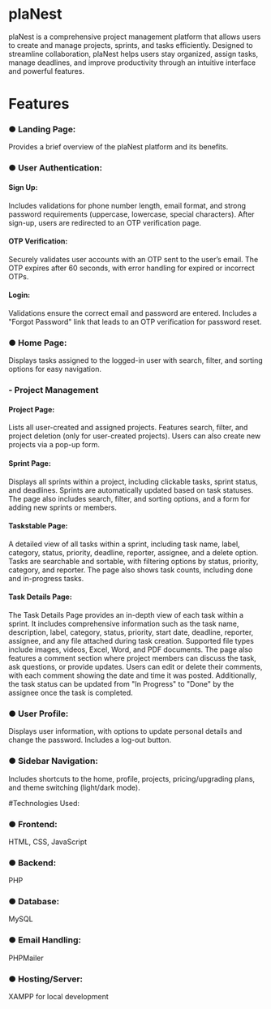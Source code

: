 # plaNest
plaNest is a comprehensive project management platform that allows users to create and manage projects, sprints, and tasks efficiently. Designed to streamline collaboration, plaNest helps users stay organized, assign tasks, manage deadlines, and improve productivity through an intuitive interface and powerful features.

<h1>Features</h1>

<h3>● Landing Page:</h3>
Provides a brief overview of the plaNest platform and its benefits.

<h3>● User Authentication:</h3>
<h4>Sign Up:</h4> Includes validations for phone number length, email format, and strong password requirements (uppercase, lowercase, special characters). After sign-up, users are redirected to an OTP verification page.
<h4>OTP Verification:</h4>Securely validates user accounts with an OTP sent to the user’s email. The OTP expires after 60 seconds, with error handling for expired or incorrect OTPs.
<h4>Login:</h4>Validations ensure the correct email and password are entered. Includes a "Forgot Password" link that leads to an OTP verification for password reset.

<h3>● Home Page: </h3>
Displays tasks assigned to the logged-in user with search, filter, and sorting options for easy navigation.

<h3>- Project Management</h3>
<h4>Project Page:</h4>Lists all user-created and assigned projects. Features search, filter, and project deletion (only for user-created projects). Users can also create new projects via a pop-up form.
<h4>Sprint Page:</h4>Displays all sprints within a project, including clickable tasks, sprint status, and deadlines. Sprints are automatically updated based on task statuses. The page also includes search, filter, and sorting options, and a form for adding new sprints or members.
<h4>Taskstable Page:</h4>A detailed view of all tasks within a sprint, including task name, label, category, status, priority, deadline, reporter, assignee, and a delete option. Tasks are searchable and sortable, with filtering options by status, priority, category, and reporter. The page also shows task counts, including done and in-progress tasks.
<h4>Task Details Page:</h4>The Task Details Page provides an in-depth view of each task within a sprint. It includes comprehensive information such as the task name, description, label, category, status, priority, start date, deadline, reporter, assignee, and any file attached during task creation. Supported file types include images, videos, Excel, Word, and PDF documents. The page also features a comment section where project members can discuss the task, ask questions, or provide updates. Users can edit or delete their comments, with each comment showing the date and time it was posted. Additionally, the task status can be updated from "In Progress" to "Done" by the assignee once the task is completed.

<h3>● User Profile:</h3>
Displays user information, with options to update personal details and change the password. Includes a log-out button.

<h3>● Sidebar Navigation:</h3>
Includes shortcuts to the home, profile, projects, pricing/upgrading plans, and theme switching (light/dark mode).

#Technologies Used:
<h3>● Frontend:</h3> HTML, CSS, JavaScript
<h3>● Backend:</h3> PHP
<h3>● Database:</h3> MySQL
<h3>● Email Handling:</h3> PHPMailer
<h3>● Hosting/Server:</h3> XAMPP for local development
